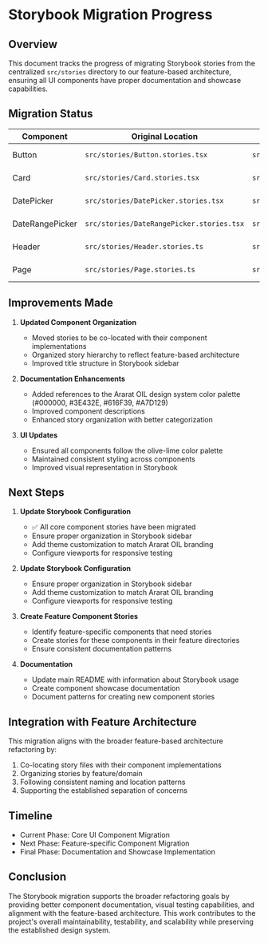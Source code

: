 # Storybook Migration Progress

## Overview

This document tracks the progress of migrating Storybook stories from the centralized `src/stories` directory to our feature-based architecture, ensuring all UI components have proper documentation and showcase capabilities.

## Migration Status

| Component | Original Location | New Location | Status |
|-----------|------------------|-------------|--------|
| Button | `src/stories/Button.stories.tsx` | `src/core/components/ui/primitives/__stories__/button.stories.tsx` | ✅ Completed |
| Card | `src/stories/Card.stories.tsx` | `src/core/components/ui/__stories__/card.stories.tsx` | ✅ Completed |
| DatePicker | `src/stories/DatePicker.stories.tsx` | `src/core/components/ui/__stories__/datepicker.stories.tsx` | ✅ Completed |
| DateRangePicker | `src/stories/DateRangePicker.stories.tsx` | `src/core/components/ui/__stories__/daterangepicker.stories.tsx` | ✅ Completed |
| Header | `src/stories/Header.stories.ts` | `src/features/layout/components/__stories__/Header.stories.tsx` | ✅ Completed |
| Page | `src/stories/Page.stories.ts` | `src/features/layout/components/__stories__/Page.stories.tsx` | ✅ Completed |

## Improvements Made

1. **Updated Component Organization**
   - Moved stories to be co-located with their component implementations
   - Organized story hierarchy to reflect feature-based architecture
   - Improved title structure in Storybook sidebar

2. **Documentation Enhancements**
   - Added references to the Ararat OIL design system color palette (#000000, #3E432E, #616F39, #A7D129)
   - Improved component descriptions
   - Enhanced story organization with better categorization

3. **UI Updates**
   - Ensured all components follow the olive-lime color palette
   - Maintained consistent styling across components
   - Improved visual representation in Storybook

## Next Steps

1. **Update Storybook Configuration**
   - ✅ All core component stories have been migrated
   - Ensure proper organization in Storybook sidebar
   - Add theme customization to match Ararat OIL branding
   - Configure viewports for responsive testing

2. **Update Storybook Configuration**
   - Ensure proper organization in Storybook sidebar
   - Add theme customization to match Ararat OIL branding
   - Configure viewports for responsive testing

3. **Create Feature Component Stories**
   - Identify feature-specific components that need stories
   - Create stories for these components in their feature directories
   - Ensure consistent documentation patterns

4. **Documentation**
   - Update main README with information about Storybook usage
   - Create component showcase documentation
   - Document patterns for creating new component stories

## Integration with Feature Architecture

This migration aligns with the broader feature-based architecture refactoring by:

1. Co-locating story files with their component implementations
2. Organizing stories by feature/domain
3. Following consistent naming and location patterns
4. Supporting the established separation of concerns

## Timeline

- Current Phase: Core UI Component Migration
- Next Phase: Feature-specific Component Migration
- Final Phase: Documentation and Showcase Implementation

## Conclusion

The Storybook migration supports the broader refactoring goals by providing better component documentation, visual testing capabilities, and alignment with the feature-based architecture. This work contributes to the project's overall maintainability, testability, and scalability while preserving the established design system.
